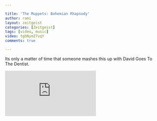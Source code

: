 ```yaml
---

title: 'The Muppets: Bohemian Rhapsody'
author: rami
layout: zeitgeist 
categories: [Zeitgeist]
tags: [video, music]
video: tgbNymZ7vqY
comments: true

---
```


Its only a matter of time that someone mashes this up with David Goes To The Dentist.

<div class="iframe-container">
  <iframe src="https://www.youtube-nocookie.com/embed/tgbNymZ7vqY" frameborder="0" allow="autoplay; encrypted-media" allowfullscreen></iframe>
</div>


